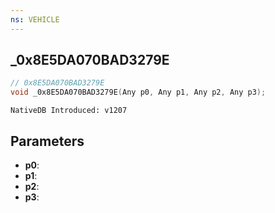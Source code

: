 ```yaml
---
ns: VEHICLE
---
```

## _0x8E5DA070BAD3279E

```c
// 0x8E5DA070BAD3279E
void _0x8E5DA070BAD3279E(Any p0, Any p1, Any p2, Any p3);
```

```
NativeDB Introduced: v1207
```

## Parameters
* **p0**:
* **p1**:
* **p2**:
* **p3**:
